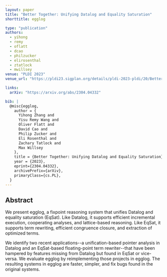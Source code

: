 ```yaml
---
layout: paper
title: "Better Together: Unifying Datalog and Equality Saturation"
shorttitle: egglog

type: "publication"
authors:
  - yihong
  - remy
  - oflatt
  - dcao
  - philzucker
  - elirosenthal
  - ztatlock
  - mwillsey
venue: "PLDI 2023"
venue_url: "https://pldi23.sigplan.org/details/pldi-2023-pldi/20/Better-Together-Unifying-Datalog-and-Equality-Saturation"

links:
  arXiv: "https://arxiv.org/abs/2304.04332"

bib: |
  @misc{egglog,
    author = {
      Yihong Zhang and
      Yisu Remy Wang and
      Oliver Flatt and
      David Cao and
      Philip Zucker and
      Eli Rosenthal and
      Zachary Tatlock and
      Max Willsey
    },
    title = {Better Together: Unifying Datalog and Equality Saturation},
    year = {2023},
    eprint={2304.04332},
    archivePrefix={arXiv},
    primaryClass={cs.PL},
  }
---
```


## Abstract

We present egglog, a fixpoint reasoning system that unifies Datalog and equality saturation (EqSat).
Like Datalog, it supports efficient incremental execution, cooperating analyses, and lattice-based reasoning.
Like EqSat, it supports term rewriting, efficient congruence closure, and extraction of optimized terms.

We identify two recent applications--a unification-based pointer analysis in
 Datalog and an EqSat-based floating-point term rewriter--that have been hampered
 by features missing from Datalog but found in EqSat or vice-versa.
We evaluate egglog by reimplementing those projects in egglog.
The resulting systems in egglog are faster, simpler, and fix bugs found in the original systems. 
